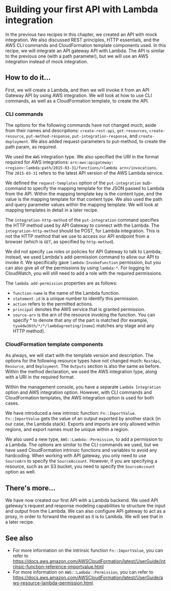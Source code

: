 # Building your first API with Lambda integration
In the previous two recipes in this chapter, we created an API with mock integration. We also discussed REST principles, HTTP essentials, and the AWS CLI commands and CloudFormation template components used. In this recipe, we will integrate an API gateway API with Lambda. The API is similar to the previous one (with a path parameter), but we will use an AWS integration instead of mock integration. 

## How to do it...
First, we will create a Lambda, and then we will invoke it from an API Gateway API by using AWS integration. We will look at how to use CLI commands, as well as a CloudFormation template, to create the API. 

### CLI commands
The options for the following commands have not changed much, aside from their names and descriptions: `create-rest-api`, `get-resources`, `create-resource`, `put-method-response`, `put-integration-response`, and `create-deployment`. We also added request-parameters to put-method, to create the path param, as required.

We used the `AWS` integration type. We also specified the URI in the format required for AWS integrations: `arn:aws:apigateway:<region>:lambda:path/2015-03-31/functions/<lambda arn>/invocations`. The `2015-03-31` refers to the latest API version of the AWS Lambda service. 

We defined the `request-templates` option of the `put-integration` sub-command to specify the mapping template for the JSON passed to Lambda from the API. Within the mapping template key is the content type, and the value is the mapping template for that content type. We also used the path and query parameter values within the mapping template. We will look at mapping templates in detail in a later recipe. 

The `integration-http-method` of the `put-integration` command specifies the HTTP method used by API Gateway to connect with the Lambda. The `integration-http-method` should be POST, for Lambda integration. This is not the HTTP method that we use to access our API endpoint from a browser (which is `GET`, as specified by `http-method`).

We did not specify `iam` roles or policies for API Gateway to talk to Lambda; instead, we used Lambda's add-permission command to allow our API to invoke it. We specifically gave `lambda:InvokeFunction` permission, but you can also give all of the permissions by using `lambda:*`. For logging to CloudWatch, you will still need to add a role with the required permissions. 

The `lambda add-permission` properties are as follows:
* `function-name` is the name of the Lambda function.
* `statement-id` is a unique number to identify this permission.
* `action` refers to the permitted actions.
* `principal` denotes the AWS service that is granted permission.
* `source-arn` is the arn of the resource invoking the function. You can specify * to denote that any of the part is matched (for example, `tyu4dw36th/*/*/lambdagreeting/{name}` matches any stage and any HTTP method).

### CloudFormation template components
As always, we will start with the template version and description. The options for the following resource types have not changed much: `RestApi`, `Resource`, and `Deployment`. The `Outputs` section is also the same as before. Within the method declaration, we used the AWS integration type, along with a URI in the required format.

Within the management console, you have a separate `Lambda Integration` option and AWS integration option. However, with CLI commands and CloudFormation templates, the AWS integration option is used for both cases. 

We have introduced a new intrinsic function: `Fn::ImportValue`. `Fn::ImportValue` gets the value of an output exported by another stack (in our case, the Lambda stack). Exports and imports are only allowed within regions, and export names must be unique within a region.

We also used a new type, `AWS::Lambda::Permission`, to add a permission to a Lambda. The options are similar to the CLI commands we used, but we have used CloudFormation intrinsic functions and variables to avoid any hardcoding. When working with API gateway, you only need to use `SourceArn` to specify the `SourceAccount`. However, if you are specifying a resource, such as an S3 bucket, you need to specify the `SourceAccount` option as well. 

## There's more...
We have now created our first API with a Lambda backend. We used API gateway's request and response modeling capabilities to structure the input and output from the Lambda. We can also configure API gateway to act as a proxy, in order to forward the request as it is to Lambda. We will see that in a later recipe.

## See also
* For more information on the intrinsic function `Fn::ImportValue`, you can refer to https://docs.aws.amazon.com/AWSCloudFormation/latest/UserGuide/intrinsic-function-reference-importvalue.html
* For more information on `AWS::Lambda::Permission`, you can refer to https://docs.aws.amazon.com/AWSCloudFormation/latest/UserGuide/aws-resource-lambda-permission.html.